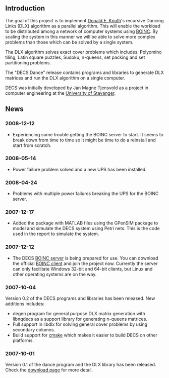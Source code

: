 ## Introduction ##

The goal of this project is to implement [Donald E. Knuth](http://www-cs-faculty.stanford.edu/~knuth)'s recursive Dancing Links (DLX) algorithm as a parallel algorithm. This will enable the workload to be distributed among a network of computer systems using [BOINC](http://boinc.berkeley.edu/). By scaling the system in this manner we will be able to solve more complex problems than those which can be solved by a single system.

The DLX algorithm solves exact cover problems which includes: Polyomino tiling, Latin square puzzles, Sudoku, n-queens, set packing and set partitioning problems.

The "DECS Dance" release contains programs and libraries to generate DLX matrices and run the DLX algorithm on a single computer.

DECS was initially developed by Jan Magne Tjensvold as a project in computer engineering at the [University of Stavanger](http://www.uis.no).

## News ##

### 2008-12-12 ###
  * Experiencing some trouble getting the BOINC server to start. It seems to break down from time to time so it might be time to do a reinstall and start from scratch.

### 2008-05-14 ###
  * Power failure problem solved and a new UPS has been installed.

### 2008-04-24 ###
  * Problems with multiple power failures breaking the UPS for the BOINC server.

### 2007-12-17 ###
  * Added the package with MATLAB files using the GPenSIM package to model and simulate the DECS system using Petri nets. This is the code used in the report to simulate the system.

### 2007-12-12 ###
  * The DECS [BOINC server](http://evil.podzone.org/decs/) is being prepared for use. You can download the official [BOINC client](http://boinc.berkeley.edu/download.php) and join the project now. Currently the server can only facilitate Windows 32-bit and 64-bit clients, but Linux and other operating systems are on the way.

### 2007-10-04 ###
Version 0.2 of the DECS programs and libraries has been released. New additions includes:
  * degen program for general purpose DLX matrix generation with libnqdecs as a support library for generating n-queens matrices.
  * Full support in libdlx for solving general cover problems by using secondary columns.
  * Build support for [cmake](http://www.cmake.org) which makes it easier to build DECS on other platforms.

### 2007-10-01 ###
Version 0.1 of the dance program and the DLX library has been released. Check the [download page](http://code.google.com/p/decs/downloads/list) for more detail.